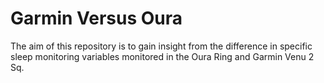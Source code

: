 # Garmin Versus Oura

The aim of this repository is to gain insight from the difference in specific sleep monitoring variables monitored in the Oura Ring and Garmin Venu 2 Sq.

